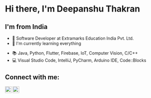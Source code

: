 # Hi there, I'm Deepanshu Thakran

## I'm from India
- 🏫 Software Developer at Extramarks Education India Pvt. Ltd.
- 🌱 I'm currently learning everything 
<!-- - 🥅 2021 Goals:  -->
- 📚 Java, Python, Flutter, Firebase, IoT, Computer Vision, C/C++
- 💻 Visual Studio Code, IntelliJ, PyCharm, Arduino IDE, Code::Blocks

## Connect with me:

[<img align = "left" alt = "Deepanshu Thakran | LinkedIn" width = "22px" src = "https://upload.wikimedia.org/wikipedia/commons/thumb/e/e9/Linkedin_icon.svg/1024px-Linkedin_icon.svg.png" />](https://www.linkedin.com/in/deepanshu-thakran-484634195)
[<img align = "left" alt = "Deepanshu Thakran | GitHub" width = "22px" src = "https://cdn.iconscout.com/icon/free/png-256/github-153-675523.png" />](https://github.com/Deepanshu-Thakran)

<br />
<br />
